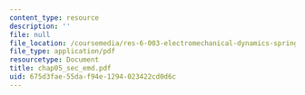 ```yaml
---
content_type: resource
description: ''
file: null
file_location: /coursemedia/res-6-003-electromechanical-dynamics-spring-2009/675d3fae55daf94e1294023422cd0d6c_chap05_sec_emd.pdf
file_type: application/pdf
resourcetype: Document
title: chap05_sec_emd.pdf
uid: 675d3fae-55da-f94e-1294-023422cd0d6c
---
```

